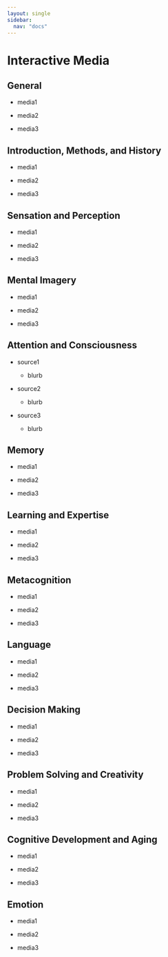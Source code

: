 ```yaml
---
layout: single
sidebar:
  nav: "docs"
---
```

# Interactive Media

## General

* media1

 
* media2
 
  
* media3

## Introduction, Methods, and History

* media1

 
* media2
 
  
* media3
 
  
## Sensation and Perception

* media1

 
* media2
 
  
* media3
  
## Mental Imagery

* media1

 
* media2
 
  
* media3
  
## Attention and Consciousness

* source1
  * blurb
 
* source2
  * blurb
  
* source3
  * blurb
  
## Memory

* media1

 
* media2
 
  
* media3
  
## Learning and Expertise

* media1

 
* media2
 
  
* media3

## Metacognition

* media1

 
* media2
 
  
* media3
  
## Language

* media1

 
* media2
 
  
* media3

## Decision Making

* media1

 
* media2
 
  
* media3

## Problem Solving and Creativity

* media1

 
* media2
 
  
* media3
  
## Cognitive Development and Aging

* media1

 
* media2
 
  
* media3

## Emotion

* media1

 
* media2
 
  
* media3

